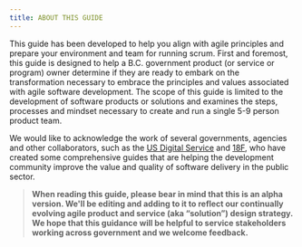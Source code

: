 ```yaml
---
title: ABOUT THIS GUIDE
---
```


This guide has been developed to help you align with agile principles and prepare your environment and team for running scrum. First and foremost, this guide is designed to help a B.C. government product (or service or program) owner determine if they are ready to embark on the transformation necessary to embrace the principles and values associated with agile software development. The scope of this guide is limited to the development of software products or solutions and examines the steps, processes and mindset necessary to create and run a single 5-9 person product team.

We would like to acknowledge the work of several governments, agencies and other collaborators, such as the [US Digital Service](https://playbook.cio.gov/) and [18F](https://18f.gsa.gov/), who have created some comprehensive guides that are helping the development community improve the value and quality of software delivery in the public sector.

> **When reading this guide, please bear in mind that this is an alpha version. We'll be editing and adding to it to reflect our continually evolving agile product and service (aka “solution”) design strategy.  We hope that this guidance will be helpful to service stakeholders working across government and we welcome feedback.**
